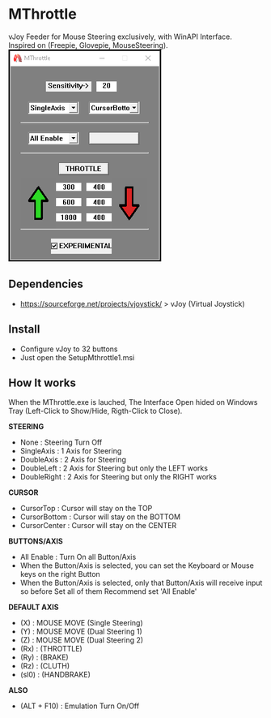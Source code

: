 # MThrottle
vJoy Feeder for Mouse Steering exclusively, with WinAPI Interface.<br/>
Inspired on (Freepie, Glovepie, MouseSteering).<br/>
![github-large](https://github.com/SKILL324/MThrottle/blob/main/MThrottle.png?raw=true)


## Dependencies
- https://sourceforge.net/projects/vjoystick/ > vJoy (Virtual Joystick)

## Install
- Configure vJoy to 32 buttons
- Just open the SetupMthrottle1.msi

## How It works
When the MThrottle.exe is lauched, The Interface Open hided on Windows Tray (Left-Click to Show/Hide, Rigth-Click to Close).

**STEERING**
- None : Steering Turn Off
- SingleAxis : 1 Axis for Steering
- DoubleAxis : 2 Axis for Steering
- DoubleLeft : 2 Axis for Steering but only the LEFT works
- DoubleRight : 2 Axis for Steering but only the RIGHT works

**CURSOR**
- CursorTop : Cursor will stay on the TOP
- CursorBottom : Cursor will stay on the BOTTOM
- CursorCenter : Cursor will stay on the CENTER

**BUTTONS/AXIS**
- All Enable : Turn On all Button/Axis
- When the Button/Axis is selected, you can set the Keyboard or Mouse keys on the right Button
- When the Button/Axis is selected, only that Button/Axis will receive input so before Set all of them Recommend set 'All Enable'

**DEFAULT AXIS**
- (X) : MOUSE MOVE (Single Steering)
- (Y) : MOUSE MOVE (Dual Steering 1)
- (Z) : MOUSE MOVE (Dual Steering 2)
- (Rx) : (THROTTLE)
- (Ry) : (BRAKE)
- (Rz) : (CLUTH)
- (sl0) : (HANDBRAKE)

**ALSO**
- (ALT + F10) : Emulation Turn On/Off
